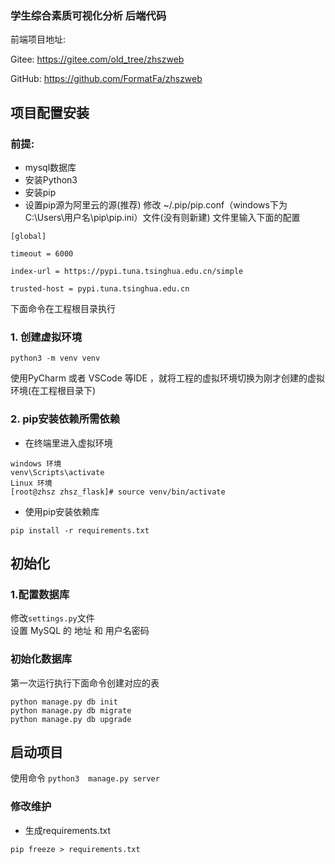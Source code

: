 ### 学生综合素质可视化分析 后端代码


前端项目地址:

Gitee:
https://gitee.com/old_tree/zhszweb

GitHub:
https://github.com/FormatFa/zhszweb
## 项目配置安装

### 前提:
- mysql数据库
- 安装Python3
- 安装pip
- 设置pip源为阿里云的源(推荐)
修改 ~/.pip/pip.conf（windows下为C:\Users\用户名\pip\pip.ini）文件(没有则新建)
文件里输入下面的配置
```
[global]

timeout = 6000

index-url = https://pypi.tuna.tsinghua.edu.cn/simple

trusted-host = pypi.tuna.tsinghua.edu.cn
```



下面命令在工程根目录执行

### 1. 创建虚拟环境
```
python3 -m venv venv
```
使用PyCharm 或者 VSCode 等IDE ，就将工程的虚拟环境切换为刚才创建的虚拟环境(在工程根目录下)

### 2. pip安装依赖所需依赖

- 在终端里进入虚拟环境

```
windows 环境
venv\Scripts\activate
Linux 环境
[root@zhsz zhsz_flask]# source venv/bin/activate
```

- 使用pip安装依赖库
```
pip install -r requirements.txt

```

## 初始化

### 1.配置数据库
修改`settings.py`文件  
设置 MySQL 的 地址 和 用户名密码

### 初始化数据库

第一次运行执行下面命令创建对应的表

```
python manage.py db init
python manage.py db migrate
python manage.py db upgrade
```



## 启动项目

使用命令
`python3  manage.py server`


### 修改维护

- 生成requirements.txt

`pip freeze > requirements.txt`


